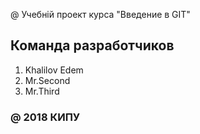 @ Учебній проект курса "Введение в GIT"

## Команда разработчиков

1. Khalilov Edem
2. Mr.Second
3. Mr.Third

### @ 2018 КИПУ
